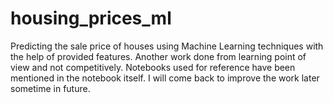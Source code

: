 # housing_prices_ml
Predicting the sale price of houses using Machine Learning techniques with the help of provided features. 
Another work done from learning point of view and not competitively.
Notebooks used for reference have been mentioned in the notebook itself.
I will come back to improve the work later sometime in future.
